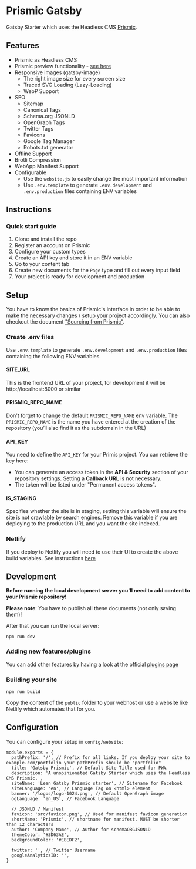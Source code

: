 # Prismic Gatsby

Gatsby Starter which uses the Headless CMS [Prismic](https://prismic.io/).

## Features

- Prismic as Headless CMS
- Prismic preview functionality - [see here](https://github.com/angeloashmore/gatsby-source-prismic/blob/v3-beta/docs/previews.md)
- Responsive images (gatsby-image)
  - The right image size for every screen size
  - Traced SVG Loading (Lazy-Loading)
  - WebP Support
- SEO
  - Sitemap
  - Canonical Tags
  - Schema.org JSONLD
  - OpenGraph Tags
  - Twitter Tags
  - Favicons
  - Google Tag Manager
  - Robots.txt generator
- Offline Support
- Brotli Compression
- WebApp Manifest Support
- Configurable
  - Use the `website.js` to easily change the most important information
  - Use `.env.template` to generate `.env.development` and `.env.production` files containing ENV variables

## Instructions

### Quick start guide

1. Clone and install the repo
2. Register an account on Prismic
3. Configure your custom types
4. Create an API key and store it in an ENV variable
5. Go to your content tab
6. Create new documents for the `Page` type and fill out every input field
7. Your project is ready for development and production

## Setup

You have to know the basics of Prismic's interface in order to be able to make the necessary changes / setup your project accordingly. You can also checkout the document ["Sourcing from Prismic"](https://www.gatsbyjs.org/docs/sourcing-from-prismic/).

### Create .env files

Use `.env.template` to generate `.env.development` and `.env.production` files containing the following ENV variables

#### SITE_URL

This is the frontend URL of your project, for development it will be http://localhost:8000 or similar

#### PRISMIC_REPO_NAME

Don't forget to change the default `PRISMIC_REPO_NAME` env variable. The `PRISMIC_REPO_NAME` is the name you have entered at the creation of the repository (you’ll also find it as the subdomain in the URL)

#### API_KEY

You need to define the `API_KEY` for your Primis project. You can retrieve the key here:

- You can generate an access token in the **API & Security** section of your repository settings. Setting a **Callback URL** is not necessary.
- The token will be listed under "Permanent access tokens".


#### IS_STAGING

Specifies whether the site is in staging, setting this variable will ensure the site is not crawlable by search engines. Remove this variable if you are deploying to the production URL and you want the site indexed.

### Netlify

If you deploy to Netlify you will need to use their UI to create the above build variables. See instructions [here](https://www.netlify.com/docs/continuous-deployment/#build-environment-variables)

## Development

**Before running the local development server you'll need to add content to your Prismic repository!**

**Please note**: You have to publish all these documents (not only saving them)!

After that you can run the local server:

```shell
npm run dev
```

### Adding new features/plugins

You can add other features by having a look at the official [plugins page](https://www.gatsbyjs.org/plugins/)

### Building your site

```shell
npm run build
```

Copy the content of the `public` folder to your webhost or use a website like Netlify which automates that for you.

## Configuration

You can configure your setup in `config/website`:

```JS
module.exports = {
  pathPrefix: '/', // Prefix for all links. If you deploy your site to example.com/portfolio your pathPrefix should be "portfolio"
  title: 'Gatsby Prismic', // Default Site Title used for PWA
  description: 'A unopinionated Gatsby Starter which uses the Headless CMS Prismic.',
  siteName: 'Lean Gatsby Prismic starter', // Sitename for Facebook
  siteLanguage: 'en', // Language Tag on <html> element
  banner: '/logos/logo-1024.png', // Default OpenGraph image
  ogLanguage: 'en_US', // Facebook Language

  // JSONLD / Manifest
  favicon: 'src/favicon.png', // Used for manifest favicon generation
  shortName: 'Prismic', // shortname for manifest. MUST be shorter than 12 characters
  author: 'Company Name', // Author for schemaORGJSONLD
  themeColor: '#3D63AE',
  backgroundColor: '#EBEDF2',

  twitter: '', // Twitter Username
  googleAnalyticsID: '',
}
